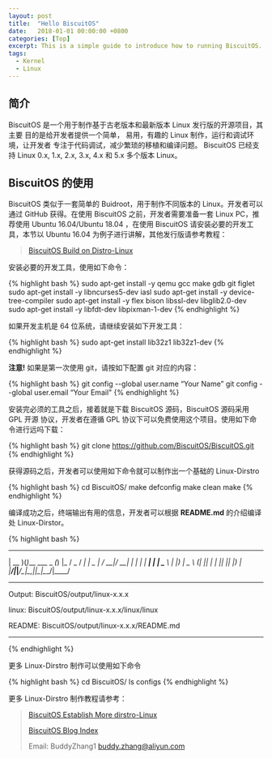 ```yaml
---
layout: post
title:  "Hello BiscuitOS"
date:   2018-01-01 00:00:00 +0800
categories: [Top]
excerpt: This is a simple guide to introduce how to running BiscuitOS.
tags:
  - Kernel
  - Linux
---
```


## 简介

BiscuitOS 是一个用于制作基于古老版本和最新版本 Linux 发行版的开源项目，其主要
目的是给开发者提供一个简单， 易用，有趣的 Linux 制作，运行和调试环境，让开发者
专注于代码调试，减少繁琐的移植和编译问题。 BiscuitOS 已经支持 Linux 0.x, 1.x, 
2.x, 3.x, 4.x 和 5.x 多个版本 Linux。 

## BiscuitOS 的使用

BiscuitOS 类似于一套简单的 Buidroot，用于制作不同版本的 Linux。开发者可以通过 
GitHub 获得。在使用 BiscuitOS 之前，开发者需要准备一套 Linux PC，推荐使用 
Ubuntu 16.04/Ubuntu 18.04 ，在使用 BiscuitOS 请安装必要的开发工具，本节以 
Ubuntu 16.04 为例子进行讲解，其他发行版请参考教程：

> [BiscuitOS Build on Distro-Linux](https://biscuitos.GitHub.io/blog/PlatformBuild/)

安装必要的开发工具，使用如下命令：

{% highlight bash %}
sudo apt-get install -y qemu gcc make gdb git figlet
sudo apt-get install -y libncurses5-dev iasl
sudo apt-get install -y device-tree-compiler
sudo apt-get install -y flex bison libssl-dev libglib2.0-dev
sudo apt-get install -y libfdt-dev libpixman-1-dev
{% endhighlight %}

如果开发主机是 64 位系统，请继续安装如下开发工具：

{% highlight bash %}
sudo apt-get install lib32z1 lib32z1-dev
{% endhighlight %}

**注意!** 如果是第一次使用 git，请按如下配置 git 对应的内容：

{% highlight bash %}
git config --global user.name “Your Name”
git config --global user.email “Your Email"
{% endhighlight %}

安装完必须的工具之后，接着就是下载 BiscuitOS 源码，BiscuitOS 源码采用 GPL 开源
协议，开发者在遵循 GPL 协议下可以免费使用这个项目。使用如下命令进行远吗下载：

{% highlight bash %}
git clone https://github.com/BiscuitOS/BiscuitOS.git
{% endhighlight %}

获得源码之后，开发者可以使用如下命令就可以制作出一个基础的 Linux-Dirstro

{% highlight bash %}
cd BiscuitOS/
make defconfig
make clean
make
{% endhighlight %}

编译成功之后，终端输出有用的信息，开发者可以根据 **README.md** 的介绍编译处 
Linux-Dirstor。

{% highlight bash %}
 ____  _                _ _    ___  ____  
| __ )(_)___  ___ _   _(_) |_ / _ \/ ___| 
|  _ \| / __|/ __| | | | | __| | | \___ \ 
| |_) | \__ \ (__| |_| | | |_| |_| |___) |
|____/|_|___/\___|\__,_|_|\__|\___/|____/ 
                                          
***********************************************
Output:
 BiscuitOS/output/linux-x.x.x 

linux:
 BiscuitOS/output/linux-x.x.x/linux/linux 

README:
 BiscuitOS/output/linux-x.x.x/README.md 

***********************************************
{% endhighlight %}

更多 Linux-Dirstro 制作可以使用如下命令

{% highlight bash %}
cd BiscuitOS/
ls configs
{% endhighlight %}

更多 Linux-Dirstro 制作教程请参考：

> [BiscuitOS Establish More dirstro-Linux](https://biscuitos.github.io/blog/Kernel_Build/)
>
> [BiscuitOS Blog Index](https://biscuitos.github.io/blog/BiscuitOS_Catalogue/)
>
> Email: BuddyZhang1 <buddy.zhang@aliyun.com>
